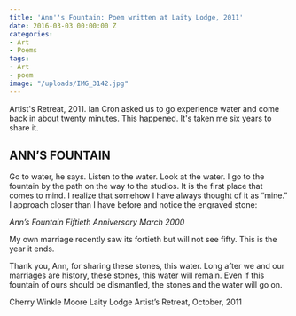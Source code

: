 ```yaml
---
title: 'Ann''s Fountain: Poem written at Laity Lodge, 2011'
date: 2016-03-03 00:00:00 Z
categories:
- Art
- Poems
tags:
- Art
- poem
image: "/uploads/IMG_3142.jpg"
---
```


Artist's Retreat, 2011. Ian Cron asked us to go experience water and come back in about twenty minutes. This happened. It's taken me six years to share it.

## ANN’S FOUNTAIN

Go to water, he says. Listen to the water. Look at the water.
I go to the fountain by the path on the way to the studios.
It is the first place that comes to mind.
I realize that somehow I have always thought of it as “mine.”
I approach closer than I have before and notice the engraved stone:

*Ann’s Fountain*
_Fiftieth Anniversary_
_March 2000_

My own marriage recently saw its fortieth but will not see fifty. This is the year it ends.

Thank you, Ann, for sharing these stones, this water. Long after we and our marriages are history, these stones, this water will remain. Even if this fountain of ours should be dismantled, the stones and the water will go on.

Cherry Winkle Moore
Laity Lodge
Artist’s Retreat, October, 2011